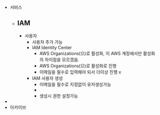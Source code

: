 - 서비스
	- IAM
		-
		- 사용자
			- 사용자 추가 가능
			- IAM Identity Center
				- AWS Organizations(으)로 활성화, 이 AWS 계정에서만 활성화의 차이점을 모르겠음.
				- AWS Organizations(으)로 활성화로 진행
				- 이메일을 필수로 입력해야 되서 더이상 진행 x
			- IAM 사용자 생성
				- 이메일을 필수로 지정없이 유저생성가능
				-
				- 생성시 권한 설정가능
-
- 아카이브